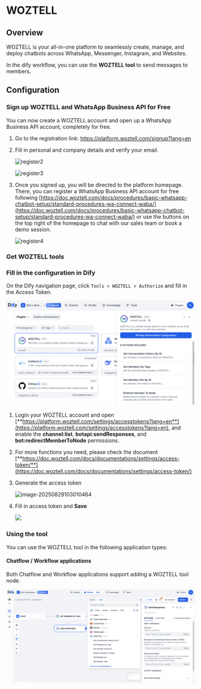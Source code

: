 # WOZTELL

## Overview

WOZTELL is your all-in-one platform to seamlessly create, manage, and deploy chatbots across WhatsApp, Messenger, Instagram, and Websites.

In the dify workflow, you can use the **WOZTELL tool** to send messages to members.

## Configuration

### Sign up WOZTELL and WhatsApp Business API for Free

You can now create a WOZTELL account and open up a WhatsApp Business API account, completely for free.

1.  Go to the registration link: https://platform.woztell.com/signup?lang=en

2.  Fill in personal and company details and verify your email.

    ![register2](https://store.sanuker.cn/nn/images/register2.png)

    ![register3](https://store.sanuker.cn/nn/images/register3.png)

3.  Once you signed up, you will be directed to the platform homepage. There, you can register a WhatsApp Business API account for free following [https://doc.woztell.com/docs/procedures/basic-whatsapp-chatbot-setup/standard-procedures-wa-connect-waba/](https://doc.woztell.com/docs/procedures/basic-whatsapp-chatbot-setup/standard-procedures-wa-connect-waba/) or use the buttons on the top right of the homepage to chat with our sales team or book a demo session.

    ![register4](https://store.sanuker.cn/nn/images/register4.png)

### Get WOZTELL tools

### Fill in the configuration in Dify

On the Dify navigation page, click `Tools > WOZTELL > Authorize` and fill in the Access Token.

![](./_assets/woztell_1.png)

1.  Login your WOZTELL account and open [**https://platform.woztell.com/settings/accesstokens?lang=en**](https://platform.woztell.com/settings/accesstokens?lang=en), and enable the **channel:list**, **botapi:sendResponses**, and **bot:redirectMemberToNode** permissions.

2.  For more functions you need, please check the document [**https://doc.woztell.com/docs/documentations/settings/access-token/**](https://doc.woztell.com/docs/documentations/settings/access-token/)

3.  Generate the access token

    ![image-20250829103010464](https://store.sanuker.cn/nn/images/image-20250829103010464.png)

4.  Fill in access token and **Save**

    ![](woztell_2.png)

### Using the tool

You can use the WOZTELL tool in the following application types:

#### Chatflow / Workflow applications

Both Chatflow and Workflow applications support adding a WOZTELL tool node.

![](./_assets/woztell_3.png)
